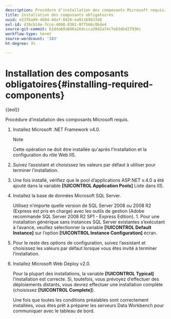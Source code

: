 ```yaml
---
description: Procédure d’installation des composants Microsoft requis.
title: Installation des composants obligatoires
uuid: e23fba09-4684-4daf-8426-ea91169b3348
exl-id: d39cb14e-7cce-4088-8301-8ff566c0bde4
source-git-commit: b1dda69a606a16dccca30d2a74c7e63dbd27936c
workflow-type: tm+mt
source-wordcount: '183'
ht-degree: 3%

---
```


# Installation des composants obligatoires{#installing-required-components}

{{eol}}

Procédure d’installation des composants Microsoft requis.

1. Installez Microsoft .NET Framework v4.0.

   >[!NOTE]
   >
   >Cette opération ne doit être installée qu&#39;après l&#39;installation et la configuration du rôle Web IIS.

1. Suivez l’assistant et choisissez les valeurs par défaut à utiliser pour terminer l’installation.
1. Une fois installé, vérifiez que le pool d’applications ASP.NET v.4.0 a été ajouté dans la variable **[!UICONTROL Application Pools]** Liste dans IIS.
1. Installez la base de données Microsoft SQL Server.

   Utilisez n’importe quelle version de SQL Server 2008 ou 2008 R2 (Express est pris en charge) avec les outils de gestion (Adobe recommande SQL Server 2008 R2 SP1 - Express Edition). 1. Pour une installation générique sans instances SQL Server existantes s’exécutant à l’avance, veuillez sélectionner la variable **[!UICONTROL Default Instance]** sur l’option **[!UICONTROL Instance Configuration]** écran.
1. Pour le reste des options de configuration, suivez l’assistant et choisissez les valeurs par défaut lorsque vous êtes invité à terminer l’installation.
1. Installez Microsoft Web Deploy v2.0.

   Pour la plupart des installations, la variable **[!UICONTROL Typical]** l’installation est correcte. Si, toutefois, vous prévoyez d’effectuer des déploiements distants, vous devrez effectuer une installation complète (choisissez **[!UICONTROL Complete]**).

   Une fois que toutes les conditions préalables sont correctement installées, vous êtes prêt à préparer les serveurs Data Workbench pour communiquer avec le tableau de bord.

